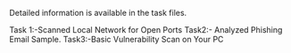 Detailed information is available in the task files.

Task 1:-Scanned Local Network for Open Ports
Task2:- Analyzed Phishing Email Sample.
Task3:-Basic Vulnerability Scan on Your PC
